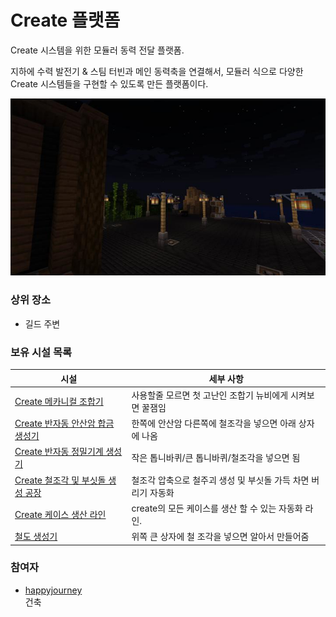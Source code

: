 # Create 플랫폼

Create 시스템을 위한 모듈러 동력 전달 플랫폼.

지하에 수력 발전기 & 스팀 터빈과 메인 동력축을 연결해서, 모듈러 식으로 다양한 Create 시스템들을 구현할 수 있도록 만든 플랫폼이다.

![asdf](../../asset/buildings/create_platform/main.jpg)

### 상위 장소
<!-- tag_source_open:link_list:child_spot -->
- 길드 주변
<!-- tag_close -->

<!-- ### 하위 장소 목록 -->
<!-- tag_target_open:reverse_link_list:child_spot -->
<!-- tag_arg:preset:spots_inside -->
<!-- tag_close -->

<!-- 보유 시설 목록 -->
<!-- tag_target_open:reverse_link_list:building_spot -->
<!-- tag_arg:preset:systems_inside -->
### 보유 시설 목록
|시설|세부 사항|
|---|---|
|[Create 메카니컬 조합기](../systems/create_mechanical_crafter.md)|사용할줄 모르면 첫 고난인 조합기 뉴비에게 시켜보면 꿀잼임|
|[Create 반자동 안산암 합금 생성기](../systems/create_semiauto_andesite_alloy_maker.md)|한쪽에 안산암 다른쪽에 철조각을 넣으면 아래 상자에 나옴|
|[Create 반자동 정밀기계 생성기](../systems/create_semiauto_refinedmachine_generator.md)|작은 톱니바퀴/큰 톱니바퀴/철조각을 넣으면 됨|
|[Create 철조각 및 부싯돌 생성 공장](../systems/create_iron_flint_steal_factory.md)|철조각 압축으로 철주괴 생성 및 부싯돌 가득 차면 버리기 자동화|
|[Create 케이스 생산 라인](../systems/create_case_line.md)|create의 모든 케이스를 생산 할 수 있는 자동화 라인.|
|[철도 생성기](../systems/rail_generator.md)|위쪽 큰 상자에 철 조각을 넣으면 알아서 만들어줌|
<!-- tag_close -->

### 참여자
<!-- tag_source_open:link_list:member_contribute -->
- [happyjourney](../members/happyjourney.md)  
건축
<!-- tag_close-->